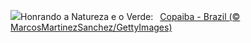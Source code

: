 ![](https://www.bing.com/th?id=OHR.BrazilCopaiba_PT-BR7420293329_UHD.jpg&w=1000)Honrando a Natureza e o Verde:&nbsp;&ensp;[Copaiba - Brazil (© MarcosMartinezSanchez/GettyImages)](https://www.bing.com/th?id=OHR.BrazilCopaiba_PT-BR7420293329_UHD.jpg)
<br><br/>
